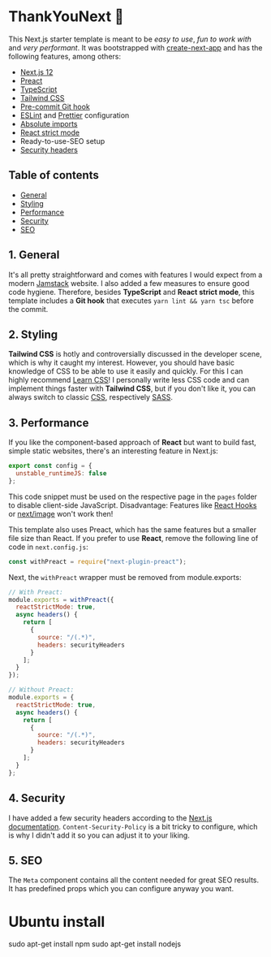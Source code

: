 # ThankYouNext 🖤

This Next.js starter template is meant to be _easy to use_, _fun to work with_ and _very performant_. It was bootstrapped with [create-next-app](https://nextjs.org/docs#setup) and has the following features, among others:

- [Next.js 12](https://nextjs.org/)
- [Preact](https://preactjs.com/)
- [TypeScript](https://www.typescriptlang.org/)
- [Tailwind CSS](https://tailwindcss.com/)
- [Pre-commit Git hook](https://typicode.github.io/husky/#/)
- [ESLint](https://nextjs.org/docs/basic-features/eslint) and [Prettier](https://prettier.io/docs/en/configuration.html) configuration
- [Absolute imports](https://nextjs.org/docs/advanced-features/module-path-aliases)
- [React strict mode](https://nextjs.org/docs/api-reference/next.config.js/react-strict-mode)
- Ready-to-use-SEO setup
- [Security headers](https://nextjs.org/docs/advanced-features/security-headers)

## Table of contents

- [General](#1.-General)
- [Styling](#2.-Styling)
- [Performance](#3.-Performance)
- [Security](#4.-Security)
- [SEO](#5.-SEO)

## 1. General

It's all pretty straightforward and comes with features I would expect from a modern [Jamstack](https://jamstack.org/) website. I also added a few measures to ensure good code hygiene. Therefore, besides **TypeScript** and **React strict mode**, this template includes a **Git hook** that executes `yarn lint && yarn tsc` before the commit.

## 2. Styling

**Tailwind CSS** is hotly and controversially discussed in the developer scene, which is why it caught my interest. However, you should have basic knowledge of CSS to be able to use it easily and quickly. For this I can highly recommend [Learn CSS](https://web.dev/learn/css/)! I personally write less CSS code and can implement things faster with **Tailwind CSS**, but if you don't like it, you can always switch to classic [CSS](https://nextjs.org/docs/basic-features/built-in-css-support), respectively [SASS](https://sass-lang.com/).

## 3. Performance

If you like the component-based approach of **React** but want to build fast, simple static websites, there's an interesting feature in Next.js:

```javascript
export const config = {
  unstable_runtimeJS: false
};
```

This code snippet must be used on the respective page in the `pages` folder to disable client-side JavaScript. Disadvantage: Features like [React Hooks](https://reactjs.org/docs/hooks-intro.html) or [next/image](https://nextjs.org/docs/basic-features/image-optimization) won't work then!

This template also uses Preact, which has the same features but a smaller file size than React. If you prefer to use **React**, remove the following line of code in `next.config.js`:

```javascript
const withPreact = require("next-plugin-preact");
```

Next, the `withPreact` wrapper must be removed from module.exports:

```javascript
// With Preact:
module.exports = withPreact({
  reactStrictMode: true,
  async headers() {
    return [
      {
        source: "/(.*)",
        headers: securityHeaders
      }
    ];
  }
});

// Without Preact:
module.exports = {
  reactStrictMode: true,
  async headers() {
    return [
      {
        source: "/(.*)",
        headers: securityHeaders
      }
    ];
  }
};
```

## 4. Security

I have added a few security headers according to the [Next.js documentation](https://nextjs.org/docs/advanced-features/security-headers). `Content-Security-Policy` is a bit tricky to configure, which is why I didn't add it so you can adjust it to your liking.

## 5. SEO

The `Meta` component contains all the content needed for great SEO results. It has predefined props which you can configure anyway you want.

# Ubuntu install

sudo apt-get install npm
sudo apt-get install nodejs
